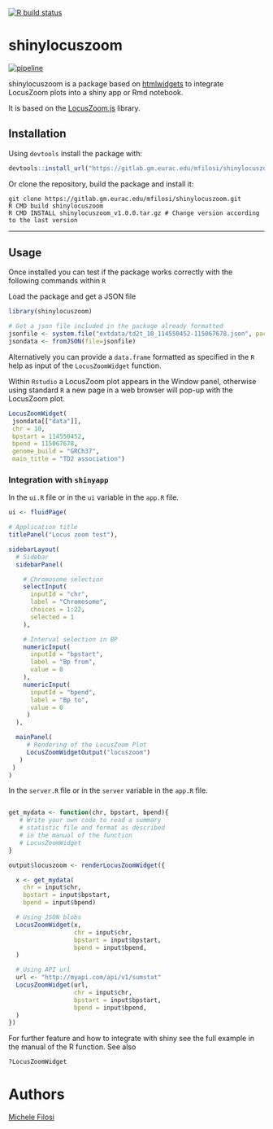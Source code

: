 [![R build status](https://github.com/EuracBiomedicalResearch/shinylocuszoom/actions/workflows/R-CMD-check/badge.svg)](https://github.com/EuracBiomedicalResearch/shinylocuszoom/actions/actions?workflow=R-CMD-check)

# shinylocuszoom

[![pipeline](https://gitlab.gm.eurac.edu/mfilosi/shinylocuszoom/badges/main/pipeline.svg)](https://gitlab.gm.eurac.edu/mfilosi/shinylocuszoom/pipelines/latest)

shinylocuszoom is a package based on [htmlwidgets](https://www.htmlwidgets.org/) to integrate LocusZoom plots into a shiny app or Rmd notebook.

It is based on the [LocusZoom.js](https://statgen.github.io/locuszoom) library.

## Installation 

Using `devtools` install the package with:

```r
devtools::install_url("https://gitlab.gm.eurac.edu/mfilosi/shinylocuszoom.git")
```

Or clone the repository, build the package and install it:

```
git clone https://gitlab.gm.eurac.edu/mfilosi/shinylocuszoom.git
R CMD build shinylocuszoom
R CMD INSTALL shinylocuszoom_v1.0.0.tar.gz # Change version according to the last version
```
----- 

## Usage

Once installed you can test if the package works correctly with the following commands within `R`

Load the package and get a JSON file
```r
library(shinylocuszoom)

# Get a json file included in the package already formatted
jsonfile <- system.file("extdata/td2t_10_114550452-115067678.json", package="shinylocuszoom")
jsondata <- fromJSON(file=jsonfile)
```

Alternatively you can provide a `data.frame` formatted as specified in the `R` help as input 
of the `LocusZoomWidget` function. 

Within `Rstudio` a LocusZoom plot appears in the Window panel, otherwise using standard `R` a new page in
a web browser will pop-up with the LocusZoom plot.

```r
LocusZoomWidget(
 jsondata[["data"]],
 chr = 10,
 bpstart = 114550452,
 bpend = 115067678,
 genome_build = "GRCh37",
 main_title = "TD2 association")
```

### Integration with `shinyapp`

In the `ui.R` file or in the `ui` variable in the `app.R` file.

```r
ui <- fluidPage(

# Application title
titlePanel("Locus zoom test"),

sidebarLayout(
  # Sidebar 
  sidebarPanel(

    # Chromosome selection
    selectInput(
      inputId = "chr",
      label = "Chromosome",
      choices = 1:22,
      selected = 1
    ),

    # Interval selection in BP
    numericInput(
      inputId = "bpstart",
      label = "Bp from",
      value = 0
    ),
    numericInput(
      inputId = "bpend",
      label = "Bp to",
      value = 0
     )
  ),

  mainPanel(
     # Rendering of the LocusZoom Plot
     LocusZoomWidgetOutput("locuszoom")
   )
 )
)

```

In the `server.R` file or in the `server` variable in the `app.R` file.

```r

get_mydata <- function(chr, bpstart, bpend){
   # Write your own code to read a summary
   # statistic file and format as described
   # in the manual of the function 
   # LocusZoomWidget
}

output$locuszoom <- renderLocusZoomWidget({

  x <- get_mydata(
    chr = input$chr,
    bpstart = input$bpstart,
    bpend = input$bpend)

  # Using JSON blobs
  LocusZoomWidget(x,
                  chr = input$chr,
                  bpstart = input$bpstart,
                  bpend = input$bpend,
  )

  # Using API url
  url <- "http://myapi.com/api/v1/sumstat"
  LocusZoomWidget(url,
                  chr = input$chr,
                  bpstart = input$bpstart,
                  bpend = input$bpend,
  )
})

```

For further feature and how to integrate with shiny see the full example in the manual of the R function.
See also

```r
?LocusZoomWidget
```

# Authors 
[Michele Filosi](mailto:michele.filosi@eurac.edu)


